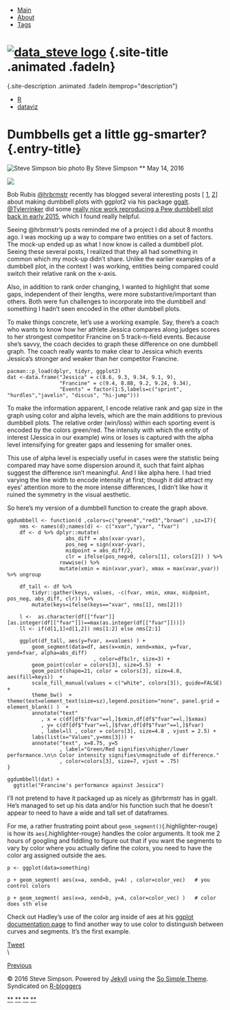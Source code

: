 <div class="navigation-wrapper">

-   [Main](/)
-   [About](/about/)
-   [Tags](/tags/)

</div>

<div class="wrap">

[![data\_steve logo](/images/data+steve.png)](/ "data_steve")
[](/) {.site-title .animated .fadeIn}
=====

 {.site-description .animated .fadeIn itemprop="description"}

</div>

<div class="js-menu-screen menu-screen">

</div>

<div id="main" role="main">

<div class="entry-wrapper">

-   [R](/tags/#R "Pages tagged R")
-   [dataviz](/tags/#dataviz "Pages tagged dataviz")

Dumbbells get a little gg-smarter? {.entry-title}
==================================

![Steve Simpson bio photo](/images/avatar.jpg) <span
class="author vcard">By <span class="fn">Steve Simpson</span></span>
<span class="entry-date date published">** May 14, 2016</span>
<div class="entry-content">

![](/images/dumbbell.png)

Bob Rubis [@hrbrmstr](https://twitter.com/@hrbrmstr) recently has
blogged several interesting posts \[
[1](https://rud.is/b/2016/04/12/beating-lollipops-into-dumbbells/),
[2](https://rud.is/b/2016/04/17/ggplot2-exercising-with-ggalt-dumbbells/)\]
about making dumbbell plots with ggplot2 via his package
[ggalt](https://cran.r-project.org/web/packages/ggalt/index.html).
[@Tylerrinker](https://twitter.com/@Tylerrinker) did some [really nice
work reproducing a Pew dumbbell plot back in early
2015](http://www.talkstats.com/showthread.php/29320-R-Graphics-Beautiful-graphics-thread?p=170173&viewfull=1#post170173),
which I found really helpful.

Seeing @hrbrmstr’s posts reminded me of a project I did about 8 months
ago. I was mocking up a way to compare two entities on a set of factors.
The mock-up ended up as what I now know is called a dumbbell plot.
Seeing these several posts, I realized that they all had something in
common which my mock-up didn’t share. Unlike the earlier examples of a
dumbbell plot, in the context I was working, entities being compared
could switch their relative rank on the x-axis.

Also, in addition to rank order changing, I wanted to highlight that
some gaps, independent of their lengths, were more substantive/important
than others. Both were fun challenges to incorporate into the dumbbell
and something I hadn’t seen encoded in the other dumbbell plots.

To make things concrete, let’s use a working example. Say, there’s a
coach who wants to know how her athlete Jessica compares along judges
scores to her strongest competitor Francine on 5 track-n-field events.
Because she’s savvy, the coach decides to graph these difference on one
dumbbell graph. The coach really wants to make clear to Jessica which
events Jessica’s stronger and weaker than her competitor Francine.

<div class="highlighter-rouge">

``` {.highlight}
pacman::p_load(dplyr, tidyr, ggplot2)
dat <-data.frame("Jessica" = c(8.6, 9.3, 9.34, 9.1, 9),
                 "Francine" = c(9.4, 8.88, 9.2, 9.24, 9.34),
                 "Events" = factor(1:5,labels=c("sprint", "hurdles","javelin", "discus", "hi-jump")))
```

</div>

To make the information apparent, I encode relative rank and gap size in
the graph using color and alpha levels, which are the main additions to
previous dumbbell plots. The relative order (win/loss) within each
sporting event is encoded by the colors green/red. The intensity with
which the entity of interest (Jessica in our example) wins or loses is
captured with the alpha level intensifying for greater gaps and
lessening for smaller ones.

This use of alpha level is especially useful in cases were the statistic
being compared may have some dispersion around it, such that faint
alphas suggest the difference isn’t meaningful. And I like alpha here. I
had tried varying the line width to encode intensity at first; though it
did attract my eyes’ attention more to the more intense differences, I
didn’t like how it ruined the symmetry in the visual aesthetic.

So here’s my version of a dumbbell function to create the graph above.

<div class="highlighter-rouge">

``` {.highlight}
ggdumbbell <- function(d ,colors=c("green4","red3","brown") ,sz=17){
    nms <- names(d);names(d) <- c("xvar","yvar", "fvar")
    df <- d %>% dplyr::mutate(
                   abs_diff = abs(xvar-yvar),
                   pos_neg = sign(xvar-yvar),
                   midpoint = abs_diff/2,
                   clr = ifelse(pos_neg>0, colors[1], colors[2]) ) %>%
                 rowwise() %>%
                 mutate(xmin = min(xvar,yvar), xmax = max(xvar,yvar)) %>% ungroup

    df_tall <- df %>%
        tidyr::gather(keys, values, -c(fvar, xmin, xmax, midpoint, pos_neg, abs_diff, clr)) %>%
        mutate(keys=ifelse(keys=="xvar", nms[1], nms[2]))

    l <-  as.character(df[["fvar"]][as.integer(df[["fvar"]])==max(as.integer(df[["fvar"]]))])
    ll <- if(d[1,1]<d[1,2]) nms[1:2] else nms[2:1]

    ggplot(df_tall, aes(y=fvar, x=values) ) +
        geom_segment(data=df, aes(x=xmin, xend=xmax, y=fvar, yend=fvar, alpha=abs_diff)
                            , color=df$clr, size=3) +
        geom_point(color = colors[3], size=5.5)  +
        geom_point(shape=21, color = colors[3], size=4.8, aes(fill=keys))  +
        scale_fill_manual(values = c("white", colors[3]), guide=FALSE) + 
        theme_bw()  + theme(text=element_text(size=sz),legend.position="none", panel.grid = element_blank() )  +
        annotate("text"
           , x = c(df[df$"fvar"==l,]$xmin,df[df$"fvar"==l,]$xmax)
           , y= c(df[df$"fvar"==l,]$fvar,df[df$"fvar"==l,]$fvar)
           , label=ll , color = colors[3], size=4.8 , vjust = 2.5) +
        labs(list(x="Values",y=nms[3])) +
        annotate("text", x=8.75, y=5
                 , label="Green/Red signifies\nhigher/lower performance.\n\n Color intensity signifies\nmagnitude of difference."
                 , color=colors[3], size=7, vjust = .75) 
}

ggdumbbell(dat) +
  ggtitle("Francine's performance against Jessica")
```

</div>

I’ll not pretend to have it packaged up as nicely as @hrbrmstr has in
ggalt. He’s managed to set up his data and/or his function such that he
doesn’t appear to need to have a wide and tall set of dataframes.

For me, a rather frustrating point about
`geom_segment()`{.highlighter-rouge} is how its
`aes`{.highlighter-rouge} handles the color arguments. It took me 2
hours of googling and fiddling to figure out that if you want the
segments to vary by color where you actually define the colors, you need
to have the color arg assigned outside the aes.

<div class="highlighter-rouge">

``` {.highlight}
p <- ggplot(data=something) 

p + geom_segment( aes(x=a, xend=b, y=A) , color=color_vec)   # you control colors

p + geom_segment( aes(x=a, xend=b, y=A, color=color_vec) )   # color does sth else
```

</div>

Check out Hadley’s use of the color arg inside of aes at his [ggplot
documentation page](http://docs.ggplot2.org/current/geom_segment.html)
to find another way to use color to distinguish between curves and
segments. It’s the first example.

[Tweet](https://twitter.com/share)\
\

</div>

</div>

[Previous](/feedbackr-for-user-feedback/ "feedbackr, R-devs  + useRs")

</div>

<div class="footer-wrapper">

<span>© 2016 Steve Simpson. Powered by [Jekyll](http://jekyllrb.com)
using the [So Simple
Theme](https://mademistakes.com/work/so-simple-jekyll-theme/).
Syndicated on [R-bloggers](http://www.r-bloggers.com/) </span>
<div class="social-icons">

[**](https://twitter.com/data_steve "Steve Simpson on Twitter")
[**](https://linkedin.com/in/steve-simpson-1a05376 "Steve Simpson on LinkedIn")
[**](https://github.com/data-steve "Steve Simpson on Github")
[**](/feed.xml "Atom/RSS feed")

</div>

</div>
